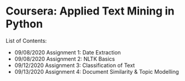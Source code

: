# Coursera: Applied Text Mining in Python

List of Contents:
- 09/08/2020 Assignment 1: Date Extraction
- 09/08/2020 Assignment 2: NLTK Basics
- 09/12/2020 Assignment 3: Classification of Text
- 09/13/2020 Assignment 4: Document Similarity & Topic Modelling
